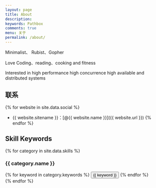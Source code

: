 ```yaml
---
layout: page
title: About
description:
keywords: Pathbox
comments: true
menu: 关于
permalink: /about/
---
```


Minimalist、 Rubist、Gopher

Love Coding、reading、cooking and fitness

Interested in high performance high concurrence high available and distributed systems

## 联系

{% for website in site.data.social %}
* {{ website.sitename }}：[@{{ website.name }}]({{ website.url }})
{% endfor %}

## Skill Keywords

{% for category in site.data.skills %}
### {{ category.name }}
<div class="btn-inline">
{% for keyword in category.keywords %}
<button class="btn btn-outline" type="button">{{ keyword }}</button>
{% endfor %}
</div>
{% endfor %}

